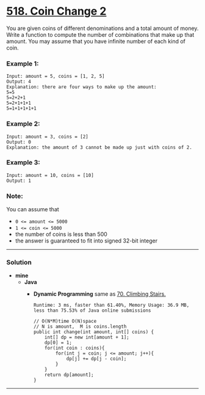 # [518. Coin Change 2](https://leetcode.com/problems/coin-change-2/)

You are given coins of different denominations and a total amount of money. Write a function to compute the number of combinations that make up that amount. You may assume that you have infinite number of each kind of coin.

 

### Example 1:
```
Input: amount = 5, coins = [1, 2, 5]
Output: 4
Explanation: there are four ways to make up the amount:
5=5
5=2+2+1
5=2+1+1+1
5=1+1+1+1+1
```

### Example 2:
```
Input: amount = 3, coins = [2]
Output: 0
Explanation: the amount of 3 cannot be made up just with coins of 2.
```

### Example 3:
```
Input: amount = 10, coins = [10] 
Output: 1
``` 

### Note:
You can assume that
* `0 <= amount <= 5000`
* `1 <= coin <= 5000`
* the number of coins is less than 500
* the answer is guaranteed to fit into signed 32-bit integer

---


### Solution
* **mine**
  * **Java**
    * **Dynamic Programming**   same as [70. Climbing Stairs.](https://github.com/103style/LeetCode/blob/master/Dynamic%20Programming/70.%20Climbing%20Stairs.md)
    
      `Runtime: 3 ms, faster than 61.40%, Memory Usage: 36.9 MB, less than 75.53% of Java online submissions`
      ```
      // O(N*M)time O(N)space
      // N is amount,  M is coins.length
      public int change(int amount, int[] coins) {
          int[] dp = new int[amount + 1];
          dp[0] = 1;
          for(int coin : coins){
              for(int j = coin; j <= amount; j++){
                  dp[j] += dp[j - coin];
              }
          }
          return dp[amount];
      }
      ```



---
